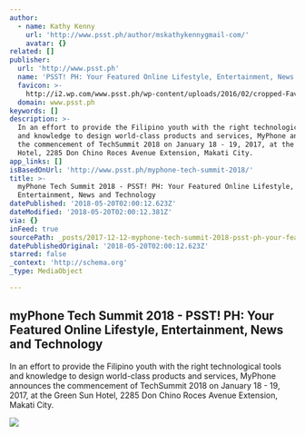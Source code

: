 ```yaml
---
author:
  - name: Kathy Kenny
    url: 'http://www.psst.ph/author/mskathykennygmail-com/'
    avatar: {}
related: []
publisher:
  url: 'http://www.psst.ph'
  name: 'PSST! PH: Your Featured Online Lifestyle, Entertainment, News and Technology'
  favicon: >-
    http://i2.wp.com/www.psst.ph/wp-content/uploads/2016/02/cropped-Favicon.png?fit=192%2C192
  domain: www.psst.ph
keywords: []
description: >-
  In an effort to provide the Filipino youth with the right technological tools
  and knowledge to design world-class products and services, MyPhone announces
  the commencement of TechSummit 2018 on January 18 - 19, 2017, at the Green Sun
  Hotel, 2285 Don Chino Roces Avenue Extension, Makati City.
app_links: []
isBasedOnUrl: 'http://www.psst.ph/myphone-tech-summit-2018/'
title: >-
  myPhone Tech Summit 2018 - PSST! PH: Your Featured Online Lifestyle,
  Entertainment, News and Technology
datePublished: '2018-05-20T02:00:12.623Z'
dateModified: '2018-05-20T02:00:12.381Z'
via: {}
inFeed: true
sourcePath: _posts/2017-12-12-myphone-tech-summit-2018-psst-ph-your-featured-online-li.md
datePublishedOriginal: '2018-05-20T02:00:12.623Z'
starred: false
_context: 'http://schema.org'
_type: MediaObject

---
```

<article style=""><h1>myPhone Tech Summit 2018 - PSST! PH: Your Featured Online Lifestyle, Entertainment, News and Technology</h1><p>In an effort to provide the Filipino youth with the right technological tools and knowledge to design world-class products and services, MyPhone announces the commencement of TechSummit 2018 on January 18 - 19, 2017, at the Green Sun Hotel, 2285 Don Chino Roces Avenue Extension, Makati City.</p><img src="http://i1.wp.com/www.psst.ph/wp-content/uploads/2017/12/2017_1207_14395700.jpg?resize=4896%2C3264" /></article>